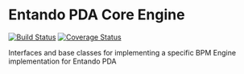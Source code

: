 # Entando PDA Core Engine

[![Build Status](https://jenkins.entandocloud.com/buildStatus/icon?job=de-pda-core-engine-master)](https://jenkins.entandocloud.com/job/de-pda-core-engine-master/)
[![Coverage Status](https://coveralls.io/repos/github/entando/pda-core-engine/badge.svg?branch=master)](https://coveralls.io/github/entando/pda-core-engine?branch=master)

Interfaces and base classes for implementing a specific BPM Engine implementation for Entando PDA
